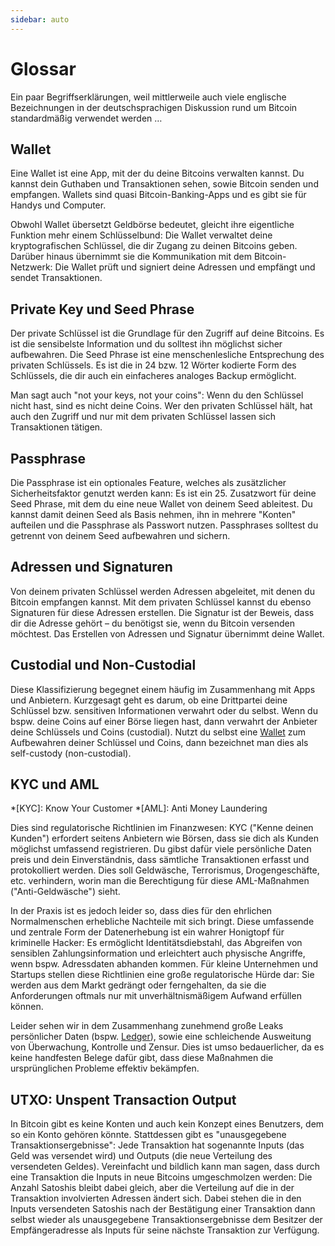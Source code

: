 ```yaml
---
sidebar: auto
---
```


# Glossar

Ein paar Begriffserklärungen, weil mittlerweile auch viele englische Bezeichnungen in der deutschsprachigen Diskussion rund um Bitcoin standardmäßig verwendet werden …

## Wallet

Eine Wallet ist eine App, mit der du deine Bitcoins verwalten kannst.
Du kannst dein Guthaben und Transaktionen sehen, sowie Bitcoin senden und empfangen.
Wallets sind quasi Bitcoin-Banking-Apps und es gibt sie für Handys und Computer.

Obwohl Wallet übersetzt Geldbörse bedeutet, gleicht ihre eigentliche Funktion mehr einem Schlüsselbund:
Die Wallet verwaltet deine kryptografischen Schlüssel, die dir Zugang zu deinen Bitcoins geben.
Darüber hinaus übernimmt sie die Kommunikation mit dem Bitcoin-Netzwerk:
Die Wallet prüft und signiert deine Adressen und empfängt und sendet Transaktionen.

## Private Key und Seed Phrase

Der private Schlüssel ist die Grundlage für den Zugriff auf deine Bitcoins.
Es ist die sensibelste Information und du solltest ihn möglichst sicher aufbewahren.
Die Seed Phrase ist eine menschenlesliche Entsprechung des privaten Schlüssels.
Es ist die in 24 bzw. 12 Wörter kodierte Form des Schlüssels, die dir auch ein einfacheres analoges Backup ermöglicht.

Man sagt auch "not your keys, not your coins": Wenn du den Schlüssel nicht hast, sind es nicht deine Coins.
Wer den privaten Schlüssel hält, hat auch den Zugriff und nur mit dem privaten Schlüssel lassen sich Transaktionen tätigen.

## Passphrase

Die Passphrase ist ein optionales Feature, welches als zusätzlicher Sicherheitsfaktor genutzt werden kann:
Es ist ein 25. Zusatzwort für deine Seed Phrase, mit dem du eine neue Wallet von deinem Seed ableitest.
Du kannst damit deinen Seed als Basis nehmen, ihn in mehrere "Konten" aufteilen und die Passphrase als Passwort nutzen.
Passphrases solltest du getrennt von deinem Seed aufbewahren und sichern.

## Adressen und Signaturen

Von deinem privaten Schlüssel werden Adressen abgeleitet, mit denen du Bitcoin empfangen kannst.
Mit dem privaten Schlüssel kannst du ebenso Signaturen für diese Adressen erstellen.
Die Signatur ist der Beweis, dass dir die Adresse gehört – du benötigst sie, wenn du Bitcoin versenden möchtest.
Das Erstellen von Adressen und Signatur übernimmt deine Wallet.

## Custodial und Non-Custodial

Diese Klassifizierung begegnet einem häufig im Zusammenhang mit Apps und Anbietern.
Kurzgesagt geht es darum, ob eine Drittpartei deine Schlüssel bzw. sensitiven Informationen verwahrt oder du selbst.
Wenn du bspw. deine Coins auf einer Börse liegen hast, dann verwahrt der Anbieter deine Schlüssels und Coins (custodial).
Nutzt du selbst eine [Wallet](#wallet) zum Aufbewahren deiner Schlüssel und Coins, dann bezeichnet man dies als self-custody (non-custodial).

## KYC und AML

*[KYC]: Know Your Customer
*[AML]: Anti Money Laundering

Dies sind regulatorische Richtlinien im Finanzwesen:
KYC ("Kenne deinen Kunden") erfordert seitens Anbietern wie Börsen, dass sie dich als Kunden möglichst umfassend registrieren.
Du gibst dafür viele persönliche Daten preis und dein Einverständnis, dass sämtliche Transaktionen erfasst und protokolliert werden.
Dies soll Geldwäsche, Terrorismus, Drogengeschäfte, etc. verhindern, worin man die Berechtigung für diese AML-Maßnahmen ("Anti-Geldwäsche") sieht.

In der Praxis ist es jedoch leider so, dass dies für den ehrlichen Normalmenschen erhebliche Nachteile mit sich bringt.
Diese umfassende und zentrale Form der Datenerhebung ist ein wahrer Honigtopf für kriminelle Hacker:
Es ermöglicht Identitätsdiebstahl, das Abgreifen von sensiblen Zahlungsinformation und erleichtert auch physische Angriffe, wenn bspw. Adressdaten abhanden kommen.
Für kleine Unternehmen und Startups stellen diese Richtlinien eine große regulatorische Hürde dar:
Sie werden aus dem Markt gedrängt oder ferngehalten, da sie die Anforderungen oftmals nur mit unverhältnismäßigem Aufwand erfüllen können.

Leider sehen wir in dem Zusammenhang zunehmend große Leaks persönlicher Daten (bspw. [Ledger](https://www.blocktrainer.de/ledger-leak-infos/)), sowie eine schleichende Ausweitung von Überwachung, Kontrolle und Zensur.
Dies ist umso bedauerlicher, da es keine handfesten Belege dafür gibt, dass diese Maßnahmen die ursprünglichen Probleme effektiv bekämpfen.

## UTXO: Unspent Transaction Output

In Bitcoin gibt es keine Konten und auch kein Konzept eines Benutzers, dem so ein Konto gehören könnte.
Stattdessen gibt es "unausgegebene Transaktionsergebnisse":
Jede Transaktion hat sogenannte Inputs (das Geld was versendet wird) und Outputs (die neue Verteilung des versendeten Geldes).
Vereinfacht und bildlich kann man sagen, dass durch eine Transaktion die Inputs in neue Bitcoins umgeschmolzen werden:
Die Anzahl Satoshis bleibt dabei gleich, aber die Verteilung auf die in der Transaktion involvierten Adressen ändert sich.
Dabei stehen die in den Inputs versendeten Satoshis nach der Bestätigung einer Transaktion dann selbst wieder als unausgegebene Transaktionsergebnisse dem Besitzer der Empfängeradresse als Inputs für seine nächste Transaktion zur Verfügung.
